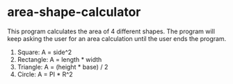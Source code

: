 # area-shape-calculator
This program calculates the area of 4 different shapes. The program will keep asking the user for an area calculation until
the user ends the program.

1. Square:     A = side^2
2. Rectangle:  A = length * width
3. Triangle:	 A = (height * base) / 2
4. Circle:	   A = PI * R^2
